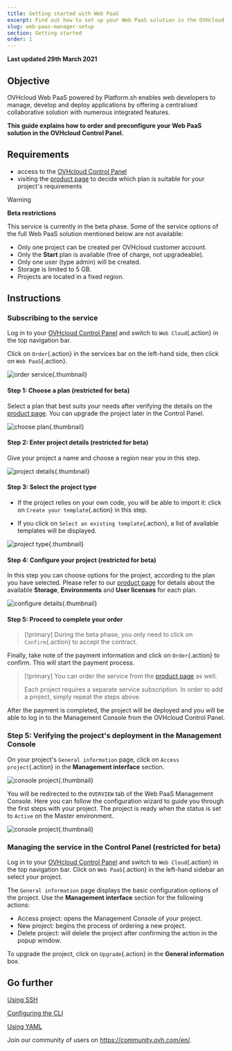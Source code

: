 ```yaml
---
title: Getting started with Web PaaS
excerpt: Find out how to set up your Web PaaS solution in the OVHcloud Control Panel
slug: web-paas-manager-setup
section: Getting started
order: 1
---
```


**Last updated 29th March 2021**

## Objective

OVHcloud Web PaaS powered by Platform.sh enables web developers to manage, develop and deploy applications by offering a centralised collaborative solution with numerous integrated features.

**This guide explains how to order and preconfigure your Web PaaS solution in the OVHcloud Control Panel.**

## Requirements

- access to the [OVHcloud Control Panel](https://www.ovh.com/auth/?action=gotomanager&from=https://www.ovh.ie/&ovhSubsidiary=ie)
- visiting the [product page](https://www.ovhcloud.com/en-ie/web-paas/) to decide which plan is suitable for your project's requirements

> [!warning]
> **Beta restrictions**
>
> This service is currently in the beta phase. Some of the service options of the full Web PaaS solution mentioned below are not available:
>
> - Only one project can be created per OVHcloud customer account.
> - Only the **Start** plan is available (free of charge, not upgradeable).
> - Only one user (type admin) will be created.
> - Storage is limited to 5 GB.
> - Projects are located in a fixed region.

## Instructions

### Subscribing to the service

Log in to your [OVHcloud Control Panel](https://www.ovh.com/auth/?action=gotomanager&from=https://www.ovh.ie/&ovhSubsidiary=ie) and switch to `Web Cloud`{.action} in the top navigation bar.

Click on `Order`{.action} in the services bar on the left-hand side, then click on `Web PaaS`{.action}.

![order service](images/creation_manager01.png){.thumbnail}

#### Step 1: Choose a plan (restricted for beta)

Select a plan that best suits your needs after verifying the details on the [product page](https://www.ovhcloud.com/en-ie/web-paas/). You can upgrade the project later in the Control Panel.

![choose plan](images/creation_manager02.png){.thumbnail}

#### Step 2: Enter project details (restricted for beta)

Give your project a name and choose a region near you in this step.

![project details](images/creation_manager03.png){.thumbnail}

#### Step 3: Select the project type

- If the project relies on your own code, you will be able to import it: click on `Create your template`{.action} in this step.

- If you click on `Select an existing template`{.action}, a list of available templates will be displayed.

![project type](images/creation_manager04.png){.thumbnail}

#### Step 4: Configure your project (restricted for beta)

In this step you can choose options for the project, according to the plan you have selected. Please refer to our [product page](https://www.ovhcloud.com/en-ie/web-paas/) for details about the available **Storage**, **Environments** and **User licenses** for each plan. 

![configure details](images/creation_manager05.png){.thumbnail}

#### Step 5: Proceed to complete your order

> [!primary]
> During the beta phase, you only need to click on `Confirm`{.action} to accept the contract.
>

Finally, take note of the payment information and click on `Order`{.action} to confirm. This will start the payment process.

> [!primary]
> You can order the service from the [product page](https://www.ovhcloud.com/en-ie/web-paas/) as well.
>
> Each project requires a separate service subscription. In order to add a project, simply repeat the steps above.

After the payment is completed, the project will be deployed and you will be able to log in to the Management Console from the OVHcloud Control Panel.

### Step 5: Verifying the project's deployment in the Management Console

On your project's `General information` page, click on `Access project`{.action} in the **Management interface** section. 

![console project](images/manage_console01.png){.thumbnail}

You will be redirected to the `OVERVIEW` tab of the Web PaaS Management Console. Here you can follow the configuration wizard to guide you through the first steps with your project. The project is ready when the status is set to `Active` on the Master environment.

![console project](images/manage_console02.png){.thumbnail}

### Managing the service in the Control Panel (restricted for beta)

Log in to your [OVHcloud Control Panel](https://www.ovh.com/auth/?action=gotomanager&from=https://www.ovh.ie/&ovhSubsidiary=ie) and switch to `Web Cloud`{.action} in the top navigation bar. Click on `Web PaaS`{.action} in the left-hand sidebar an select your project.

The `General information` page displays the basic configuration options of the project. Use the **Management interface** section for the following actions:

- Access project: opens the Management Console of your project.
- New project: begins the process of ordering a new project.
- Delete project: will delete the project after confirming the action in the popup window. 

To upgrade the project, click on `Upgrade`{.action} in the **General information** box.


## Go further

[Using SSH](../development-ssh/)

[Configuring the CLI](../development-cli/)

[Using YAML](../configuration-yaml/)

Join our community of users on <https://community.ovh.com/en/>.
